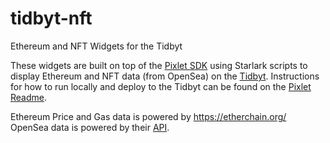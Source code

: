 # tidbyt-nft
Ethereum and NFT Widgets for the Tidbyt

These widgets are built on top of the [Pixlet SDK](https://github.com/tidbyt/pixlet/) using Starlark scripts to display Ethereum and NFT data (from OpenSea) on the [Tidbyt](https://tidbyt.com/). Instructions for how to run locally and deploy to the Tidbyt can be found on the [Pixlet Readme](https://github.com/tidbyt/pixlet/#readme).

Ethereum Price and Gas data is powered by https://etherchain.org/
OpenSea data is powered by their [API](https://docs.opensea.io/reference/api-overview).
